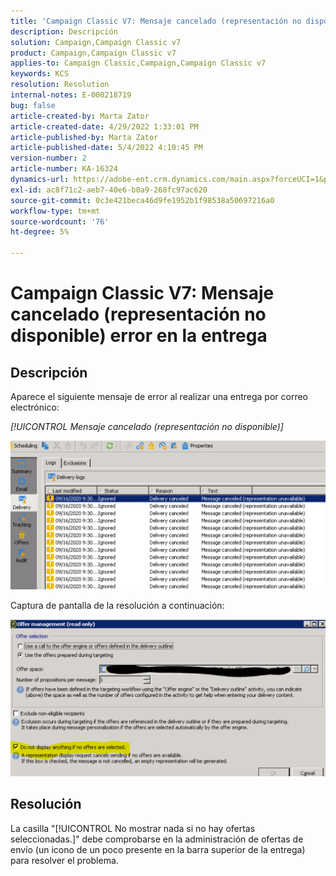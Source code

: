 ```yaml
---
title: 'Campaign Classic V7: Mensaje cancelado (representación no disponible) error en la entrega'
description: Descripción
solution: Campaign,Campaign Classic v7
product: Campaign,Campaign Classic v7
applies-to: Campaign Classic,Campaign,Campaign Classic v7
keywords: KCS
resolution: Resolution
internal-notes: E-000218719
bug: false
article-created-by: Marta Zator
article-created-date: 4/29/2022 1:33:01 PM
article-published-by: Marta Zator
article-published-date: 5/4/2022 4:10:45 PM
version-number: 2
article-number: KA-16324
dynamics-url: https://adobe-ent.crm.dynamics.com/main.aspx?forceUCI=1&pagetype=entityrecord&etn=knowledgearticle&id=deaa59df-c0c7-ec11-a7b6-0022480a1d64
exl-id: ac8f71c2-aeb7-40e6-b0a9-268fc97ac620
source-git-commit: 0c3e421beca46d9fe1952b1f98538a50697216a0
workflow-type: tm+mt
source-wordcount: '76'
ht-degree: 5%

---
```


# Campaign Classic V7: Mensaje cancelado (representación no disponible) error en la entrega

## Descripción


Aparece el siguiente mensaje de error al realizar una entrega por correo electrónico:

*[!UICONTROL Mensaje cancelado (representación no disponible)]*

![](assets/___dfaa59df-c0c7-ec11-a7b6-0022480a1d64___.png)


Captura de pantalla de la resolución a continuación: 


![](assets/___e1aa59df-c0c7-ec11-a7b6-0022480a1d64___.png)


## Resolución


La casilla &quot;[!UICONTROL No mostrar nada si no hay ofertas seleccionadas.]&quot; debe comprobarse en la administración de ofertas de envío (un icono de un poco presente en la barra superior de la entrega) para resolver el problema.
